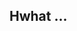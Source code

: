 ## Hwhat ...

<!--
**al1duh/al1duh** is a ✨ _special_ ✨ repository because its `README.md` (this file) appears on your GitHub profile.

Here are some ideas to get you started:

-🐈‍⬛ I’m currently working on ... trying to graduate
-🌒 I’m currently learning ... this
-🥥 I’m looking to collaborate on ... uhhh
-🪷 Ask me about ... sharks
-🐡 How to reach me: ... who knows!
-💌 Pronouns: ... she/they
-🎧 Fun fact: ... idk what i am doing! 
-->
